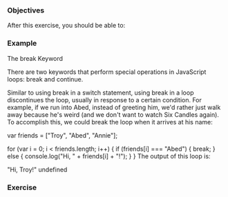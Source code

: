<!--{ ids:[], language:'JavaScript', type:'workshop', order: 20, name:'Logical Operators', description:'List the logical operators and explain what they do.' }-->

### Objectives

After this exercise, you should be able to:



### Example

The break Keyword

There are two keywords that perform special operations in JavaScript loops: break and continue.

Similar to using break in a switch statement, using break in a loop discontinues the loop, usually in response to a certain condition. For example, if we run into Abed, instead of greeting him, we'd rather just walk away because he's weird (and we don't want to watch Six Candles again). To accomplish this, we could break the loop when it arrives at his name:

var friends = ["Troy", "Abed", "Annie"];

for (var i = 0; i < friends.length; i++) {
  if (friends[i] === "Abed") {
    break;
  } else {
    console.log("Hi, " + friends[i] + "!");
  }
}
The output of this loop is:

"Hi, Troy!"
undefined

### Exercise
